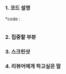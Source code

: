 ### 1. 코드 설명
  *code : <pre><code></code></pre>
  
### 2. 집중할 부분
  
  
  
### 3. 스크린샷
  
  
  
### 4. 리뷰어에게 하고싶은 말
  
  
  
